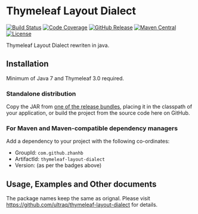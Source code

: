 
Thymeleaf Layout Dialect
========================

[![Build Status](https://travis-ci.org/zhanhb/thymeleaf-layout-dialect.svg)](https://travis-ci.org/zhanhb/thymeleaf-layout-dialect)
[![Code Coverage](https://img.shields.io/codecov/c/github/zhanhb/thymeleaf-layout-dialect.svg?maxAge=3600)](https://codecov.io/gh/zhanhb/thymeleaf-layout-dialect/branch/master)
[![GitHub Release](https://img.shields.io/github/release/zhanhb/thymeleaf-layout-dialect.svg?maxAge=3600)](https://github.com/zhanhb/thymeleaf-layout-dialect/releases/latest)
[![Maven Central](https://img.shields.io/maven-central/v/com.github.zhanhb/thymeleaf-layout-dialect.svg?maxAge=3600)](http://search.maven.org/#search|ga|1|g%3A%22com.github.zhanhb%22%20AND%20a%3A%22thymeleaf-layout-dialect%22)
[![License](https://img.shields.io/github/license/zhanhb/thymeleaf-layout-dialect.svg?maxAge=3600)](https://github.com/ultraq/thymeleaf-layout-dialect/blob/master/LICENSE)

Thymeleaf Layout Dialect rewriten in java.

Installation
------------

Minimum of Java 7 and Thymeleaf 3.0 required.

### Standalone distribution
Copy the JAR from [one of the release bundles](https://github.com/zhanhb/thymeleaf-layout-dialect/releases),
placing it in the classpath of your application, or build the project from the
source code here on GitHub.

### For Maven and Maven-compatible dependency managers
Add a dependency to your project with the following co-ordinates:

 - GroupId: `com.github.zhanhb`
 - ArtifactId: `thymeleaf-layout-dialect`
 - Version: (as per the badges above)


Usage, Examples and Other documents
-----
The package names keep the same as orignal.
Please visit https://github.com/ultraq/thymeleaf-layout-dialect for details.
